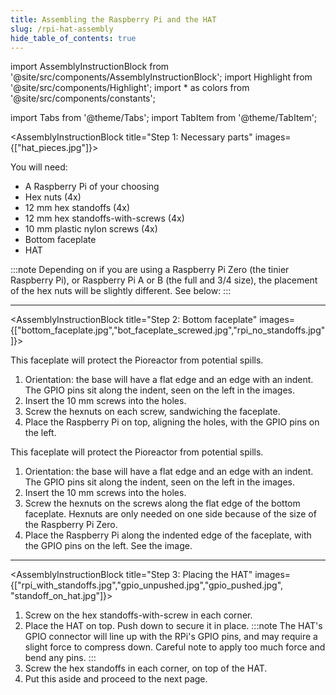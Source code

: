 ```yaml
---
title: Assembling the Raspberry Pi and the HAT
slug: /rpi-hat-assembly
hide_table_of_contents: true
---
```


import AssemblyInstructionBlock from '@site/src/components/AssemblyInstructionBlock';
import Highlight from '@site/src/components/Highlight';
import * as colors from '@site/src/components/constants';

import Tabs from '@theme/Tabs';
import TabItem from '@theme/TabItem';


<AssemblyInstructionBlock title="Step 1: Necessary parts" images={["hat_pieces.jpg"]}>

You will need:
*	A Raspberry Pi of your choosing
*	<Highlight color={colors.blue}>Hex nuts (4x)</Highlight>
*	<Highlight color={colors.red}>12 mm hex standoffs (4x) </Highlight>
*	<Highlight color={colors.magenta}>12 mm hex standoffs-with-screws (4x)</Highlight>
*	<Highlight color={colors.green}>10 mm plastic nylon screws (4x) </Highlight>
*	<Highlight color={colors.orange}>Bottom faceplate</Highlight>
*	<Highlight color={colors.teal}>HAT</Highlight>

:::note
Depending on if you are using a Raspberry Pi Zero (the tinier Raspberry Pi), or Raspberry Pi A or B (the full and 3/4 size), the placement of the hex nuts will be slightly different. See below:
:::

</AssemblyInstructionBlock>

-----

<Tabs>
  <TabItem value="a_or_b" label="Raspberry Pi A or B" default>


<AssemblyInstructionBlock title="Step 2: Bottom faceplate" images={["bottom_faceplate.jpg","bot_faceplate_screwed.jpg","rpi_no_standoffs.jpg"]}>

This faceplate will protect the Pioreactor from potential spills.

1.	Orientation: the base will have a flat edge and an edge with an indent. The GPIO pins sit along the <Highlight color={colors.blue}>indent</Highlight>, seen on the left in the images.
2.	Insert the 10 mm screws into the <Highlight color={colors.red}>holes</Highlight>.
3.	Screw the <Highlight color={colors.magenta}>hexnuts</Highlight> on each screw, sandwiching the faceplate.
4.	Place the Raspberry Pi on top, aligning the holes, with the <Highlight color={colors.green}>GPIO pins</Highlight> on the left.

</AssemblyInstructionBlock>

  </TabItem>
  <TabItem value="zero" label="Raspberry Pi Zero">
<AssemblyInstructionBlock title="Step 2: Bottom faceplate" images={["bottom_faceplate.jpg","bot_faceplate_screwed.jpg","rpi_no_standoffs.jpg"]}>

This faceplate will protect the Pioreactor from potential spills.

1.  Orientation: the base will have a flat edge and an edge with an indent. The GPIO pins sit along the <Highlight color={colors.blue}>indent</Highlight>, seen on the left in the images.
2.  Insert the 10 mm screws into the <Highlight color={colors.red}>holes</Highlight>.
3.  Screw the <Highlight color={colors.magenta}>hexnuts</Highlight> on the screws along the flat edge of the bottom faceplate. Hexnuts are only needed on one side because of the size of the Raspberry Pi Zero.
4.  Place the Raspberry Pi along the indented edge of the faceplate, with the <Highlight color={colors.green}>GPIO pins</Highlight> on the left. See the image.

</AssemblyInstructionBlock>
  </TabItem>
</Tabs>

-----

<AssemblyInstructionBlock title="Step 3: Placing the HAT" images={["rpi_with_standoffs.jpg","gpio_unpushed.jpg","gpio_pushed.jpg", "standoff_on_hat.jpg"]}>

1.	Screw on the <Highlight color={colors.blue}>hex standoffs-with-screw</Highlight> in each corner.
2.	Place the HAT on top. <Highlight color={colors.red}>Push down</Highlight> to secure it in place.
:::note
The HAT's GPIO connector will line up with the RPi's GPIO pins, and may require a slight force to compress down. Careful note to apply too much force and bend any pins.
:::
3.	Screw the <Highlight color={colors.green}>hex standoffs</Highlight> in each corner, on top of the HAT.
4.	Put this aside and proceed to the next page.

</AssemblyInstructionBlock>




